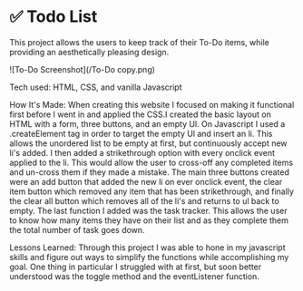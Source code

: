 # ✅  Todo List

This project allows the users to keep track of their To-Do items, while providing an aesthetically pleasing design.


![To-Do Screenshot](/To-Do copy.png)


Tech used: HTML, CSS, and vanilla Javascript

How It's Made: When creating this website I focused on making it functional first before I went in and applied the CSS.I created the basic layout on HTML with a form, three buttons, and an empty Ul. On Javascript I used a .createElement tag in order to target the empty Ul and insert an li. This allows the unordered list to be empty at first, but continuously accept new li's added. I then added a strikethrough option with every onclick event applied to the li. This would allow the user to cross-off any completed items and un-cross them if they made a mistake.  The main three buttons created were an add button that added the new li on ever onclick event, the clear item button which removed any item that has been strikethrough, and finally the clear all button which removes all of the li's and returns to ul back to empty. The last function I added was the task tracker. This allows the user to know how many items they have on their list and as they complete them the total number of task goes down.


Lessons Learned: Through this project I was able to hone in my javascript skills and figure out ways to simplify the functions while accomplishing my goal. One thing in particular I struggled with at first, but soon better understood was the toggle method and the eventListener  function.
